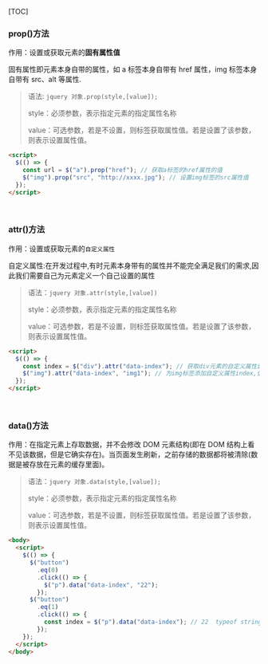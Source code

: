 [TOC]

### prop()方法

作用：设置或获取元素的**固有属性值**

固有属性即元素本身自带的属性，如 a 标签本身自带有 href 属性，img 标签本身自带有 src、alt 等属性.

> 语法: `jquery 对象.prop(style,[value]);`
>
> style：必须参数，表示指定元素的指定属性名称
>
> value：可选参数，若是不设置，则标签获取属性值。若是设置了该参数，则表示设置属性值。

```html
<script>
  $(() => {
    const url = $("a").prop("href"); // 获取a标签的href属性的值
    $("img").prop("src", "http://xxxx.jpg"); // 设置img标签的src属性值
  });
</script>
```

&nbsp;

### attr()方法

作用：设置或获取元素的`自定义属性`

自定义属性:在开发过程中,有时元素本身带有的属性并不能完全满足我们的需求,因此我们需要自己为元素定义一个自己设置的属性

> 语法：`jquery 对象.attr(style,[value])`
>
> style：必须参数，表示指定元素的指定属性名称
>
> value：可选参数，若是不设置，则标签获取属性值。若是设置了该参数，则表示设置属性值。

```html
<script>
  $(() => {
    const index = $("div").attr("data-index"); // 获取div元素的自定义属性index的值
    $("img").attr("data-index", "img1"); // 为img标签添加自定义属性index,值为img1
  });
</script>
```

&nbsp;

### data()方法

作用：在指定元素上存取数据，并不会修改 DOM 元素结构(即在 DOM 结构上看不见该数据，但是它确实存在)。当页面发生刷新，之前存储的数据都将被清除(数据是被存放在元素的缓存里面)。

> 语法：`jquery 对象.data(style,[value]);`
>
> style：必须参数，表示指定元素的指定属性名称
>
> value：可选参数，若是不设置，则标签获取属性值。若是设置了该参数，则表示设置属性值。

```html
<body>
  <script>
    $(() => {
      $("button")
        .eq(0)
        .click(() => {
          $("p").data("data-index", "22");
        });
      $("button")
        .eq(1)
        .click(() => {
          const index = $("p").data("data-index"); // 22  typeof string
        });
    });
  </script>
</body>
```
